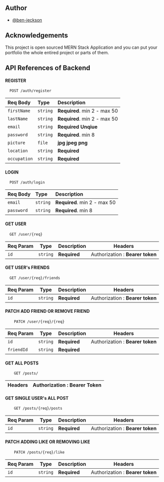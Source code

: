 
## Author

- [@ben-jeckson](https://github.com/mr-ben-jeckson)

## Acknowledgements
This project is open sourced MERN Stack Application and you can put your portfolio the whole entired project or parts of them.
## API References of Backend

#### REGISTER

```http
  POST /auth/register
```

| Req Body | Type     | Description                |
| :-------- | :------- | :------------------------- |
| `firstName` | `string` | **Required**. min 2 - max 50 |
| `lastName` | `string` | **Required**. min 2 - max 50 |
| `email` | `string` | **Required** **Unqiue** |
| `password` | `string` | **Required**. min 8 |
| `picture` | `file` | **jpg** **jpeg** **png** |
| `location` | `string` | **Required** |
| `occupation` | `string` | **Required** |

#### LOGIN

```http
  POST /auth/login
```

| Req Body | Type     | Description                |
| :-------- | :------- | :------------------------- |
| `email` | `string` | **Required**. min 2 - max 50 |
| `password` | `string` | **Required**. min 8 |

#### GET USER
```http
  GET /user/{req}
```
| Req Param | Type     | Description                | Headers |
| -------- | ------- | ------------------------- | ------- |
| `id` | `string` | **Required** | Authorization : **Bearer token** |

#### GET USER's FRIENDS
```http
  GET /user/{req}/friends
```
| Req Param | Type     | Description                | Headers |
| -------- | ------- | ------------------------- | ------- |
| `id` | `string` | **Required** | Authorization : **Bearer token** |

#### PATCH ADD FRIEND OR REMOVE FRIEND
```http
    PATCH /user/{req}/{req}
```
| Req Param | Type     | Description                | Headers |
| -------- | ------- | ------------------------- | ------- |
| `id` | `string` | **Required** | Authorization : **Bearer token** |
| `friendId` | `string` | **Required** |

#### GET ALL POSTS
```http
    GET /posts/
```
| Headers | Authorization : **Bearer Token** |
| ------- | ------ |

#### GET SINGLE USER's ALL POST
```http
    GET /posts/{req}/posts
```
| Req Param | Type     | Description                | Headers |
| -------- | ------- | ------------------------- | ------- |
| `id` | `string` | **Required** | Authorization : **Bearer token** |

#### PATCH ADDING LIKE OR REMOVING LIKE
```http
    PATCH /posts/{req}/like
```

| Req Param | Type     | Description                | Headers |
| -------- | ------- | ------------------------- | ------- |
| `id` | `string` | **Required** | Authorization : **Bearer token** |










